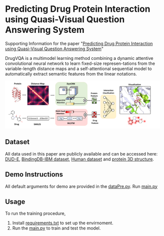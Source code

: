# Predicting Drug Protein Interaction using Quasi-Visual Question Answering System

Supporting Information for the paper "[Predicting Drug Protein Interaction using Quasi-Visual Question Answering System](https://www.nature.com/articles/s42256-020-0152-y)"

DrugVQA is a multimodel learning method combining a dynamic attentive convolutional neural network to learn fixed-size represen-tations from the variable-length distance maps and a self-attentional sequential model to automatically extract semantic features from the linear notations.

![DrugVQA](Image/drugVQA.png)


## Dataset
All data used in this paper are publicly available and can be accessed here: [DUD-E](http://dude.docking.org ), [BindingDB-IBM dataset](https://github.com/IBM/InterpretableDTIP), [Human dataset](https://github.com/masashitsubaki/CPI_prediction/tree/master/dataset) and [protein 3D structure](https://www.rcsb.org).


## Demo Instructions
All default arguments for demo are provided in the [dataPre.py](./dataPre.py).
Run [main.py](./main.py)

## Usage
To run the training procedure,

1. Install [requirements.txt](./requirements.txt) to set up the envirnoment.
2. Run the [main.py](./main.py) to train and test the model.
